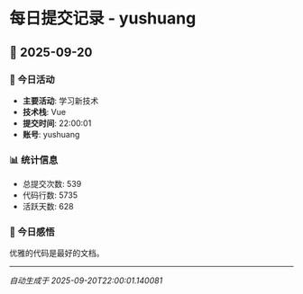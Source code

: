 # 每日提交记录 - yushuang

## 📅 2025-09-20

### 🎯 今日活动
- **主要活动**: 学习新技术
- **技术栈**: Vue
- **提交时间**: 22:00:01
- **账号**: yushuang

### 📊 统计信息
- 总提交次数: 539
- 代码行数: 5735
- 活跃天数: 628

### 💭 今日感悟
优雅的代码是最好的文档。

---
*自动生成于 2025-09-20T22:00:01.140081*
